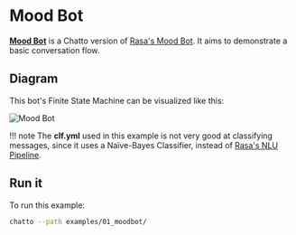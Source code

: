 # Mood Bot

[**Mood Bot**](https://github.com/jaimeteb/chatto/tree/master/examples/01_moodbot) is a Chatto version of [Rasa's Mood Bot](https://github.com/RasaHQ/rasa/tree/master/examples/moodbot). It aims to demonstrate a basic conversation flow.

## Diagram

This bot's Finite State Machine can be visualized like this:

![Mood Bot](/img/chatto_mood_bot.svg)

!!! note
    The **clf.yml** used in this example is not very good at classifying messages, since it uses a Naïve-Bayes Classifier, instead of [Rasa's NLU Pipeline](https://rasa.com/docs/rasa/tuning-your-model/).

## Run it

To run this example:

```bash
chatto --path examples/01_moodbot/
```
